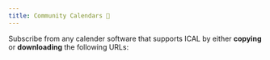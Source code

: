 ```yaml
---
title: Community Calendars 📅
---
```


Subscribe from any calender software that supports ICAL by either **copying** or **downloading** the following URLs:
